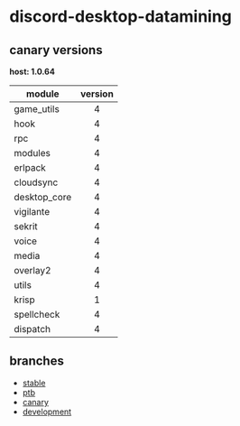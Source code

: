 # discord-desktop-datamining

## canary versions

**host: 1.0.64**

| module | version |
| ------ | :-----: |
| game_utils | 4 |
| hook | 4 |
| rpc | 4 |
| modules | 4 |
| erlpack | 4 |
| cloudsync | 4 |
| desktop_core | 4 |
| vigilante | 4 |
| sekrit | 4 |
| voice | 4 |
| media | 4 |
| overlay2 | 4 |
| utils | 4 |
| krisp | 1 |
| spellcheck | 4 |
| dispatch | 4 |

## branches

- [stable](https://github.com/OpenAsar/discord-desktop-datamining/tree/stable)
- [ptb](https://github.com/OpenAsar/discord-desktop-datamining/tree/ptb)
- [canary](https://github.com/OpenAsar/discord-desktop-datamining/tree/canary)
- [development](https://github.com/OpenAsar/discord-desktop-datamining/tree/development)